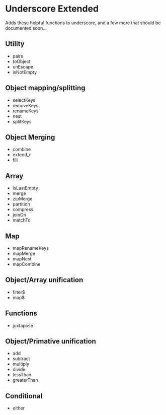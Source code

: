 Underscore Extended
===================

Adds these helpful functions to underscore, and a few more that should be documented soon...

Utility
-------
- pairs
- toObject
- unEscape
- isNotEmpty

Object mapping/splitting
------------------------
- selectKeys
- removeKeys
- renameKeys
- nest
- splitKeys

Object Merging
--------------
- combine
- extend_r
- fill

Array
-----
- isLastEmpty
- merge
- zipMerge
- partition
- compress
- joinOn
- matchTo

Map
---
- mapRenameKeys
- mapMerge
- mapNest
- mapCombine

Object/Array unification
------------------------
- filter$
- map$

Functions
---------
- juxtapose

Object/Primative unification
----------------------------
- add
- subtract
- multiply
- divide
- lessThan
- greaterThan

Conditional
-----------
- either
